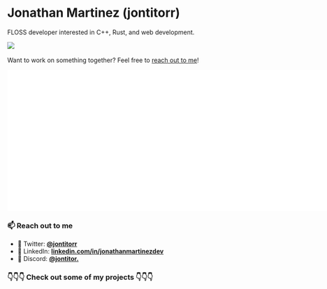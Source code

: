 # Jonathan Martinez (jontitorr)

FLOSS developer interested in C++, Rust, and web development.

<div>
<a href="https://jontitor.com" target="_blank" rel="noopener noreferrer" width="50%">
<img src="https://img.shields.io/badge/Website-www.jontitor.com-blue?style=flat-square">
</a>
</div>

Want to work on something together? Feel free to [reach out to me](#-reach-out-to-me)!

<div style="display: flex;">
  <img src="/github-metrics.svg" style="flex: 1;" alt="Activity">
  <img src="/metrics.plugin.code.svg" style="flex: 1;" alt="Code Snippet">
</div>

### 📫 Reach out to me

- 🐥 Twitter: [**@jontitorr**](https://twitter.com/jontitorr)
- 🔗 LinkedIn: [**linkedin.com/in/jonathanmartinezdev**](https://www.linkedin.com/in/jonathanmartinezdev/)
- 💬 Discord: [**@jontitor.**](https://discordapp.com/users/155780111197536256)

### 👇👇👇 Check out some of my projects 👇👇👇
